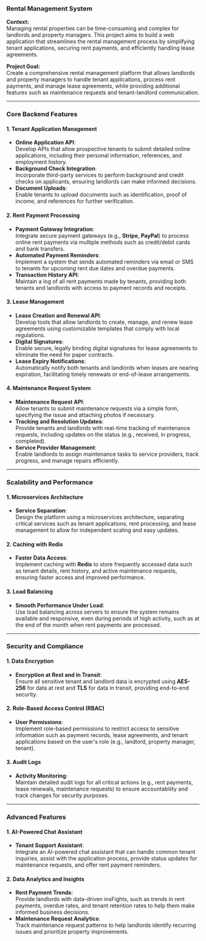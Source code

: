 ### **Rental Management System**

**Context:**  
Managing rental properties can be time-consuming and complex for landlords and property managers. This project aims to build a web application that streamlines the rental management process by simplifying tenant applications, securing rent payments, and efficiently handling lease agreements.

**Project Goal:**  
Create a comprehensive rental management platform that allows landlords and property managers to handle tenant applications, process rent payments, and manage lease agreements, while providing additional features such as maintenance requests and tenant-landlord communication.

---

### **Core Backend Features**

#### 1. **Tenant Application Management**

- **Online Application API**:  
  Develop APIs that allow prospective tenants to submit detailed online applications, including their personal information, references, and employment history.
- **Background Check Integration**:  
  Incorporate third-party services to perform background and credit checks on applicants, ensuring landlords can make informed decisions.
- **Document Uploads**:  
  Enable tenants to upload documents such as identification, proof of income, and references for further verification.

#### 2. **Rent Payment Processing**

- **Payment Gateway Integration**:  
  Integrate secure payment gateways (e.g., **Stripe**, **PayPal**) to process online rent payments via multiple methods such as credit/debit cards and bank transfers.
- **Automated Payment Reminders**:  
  Implement a system that sends automated reminders via email or SMS to tenants for upcoming rent due dates and overdue payments.
- **Transaction History API**:  
  Maintain a log of all rent payments made by tenants, providing both tenants and landlords with access to payment records and receipts.

#### 3. **Lease Management**

- **Lease Creation and Renewal API**:  
  Develop tools that allow landlords to create, manage, and renew lease agreements using customizable templates that comply with local regulations.
- **Digital Signatures**:  
  Enable secure, legally binding digital signatures for lease agreements to eliminate the need for paper contracts.
- **Lease Expiry Notifications**:  
  Automatically notify both tenants and landlords when leases are nearing expiration, facilitating timely renewals or end-of-lease arrangements.

#### 4. **Maintenance Request System**

- **Maintenance Request API**:  
  Allow tenants to submit maintenance requests via a simple form, specifying the issue and attaching photos if necessary.
- **Tracking and Resolution Updates**:  
  Provide tenants and landlords with real-time tracking of maintenance requests, including updates on the status (e.g., received, in progress, completed).
- **Service Provider Management**:  
  Enable landlords to assign maintenance tasks to service providers, track progress, and manage repairs efficiently.

---

### **Scalability and Performance**

#### 1. **Microservices Architecture**

- **Service Separation**:  
  Design the platform using a microservices architecture, separating critical services such as tenant applications, rent processing, and lease management to allow for independent scaling and easy updates.

#### 2. **Caching with Redis**

- **Faster Data Access**:  
  Implement caching with **Redis** to store frequently accessed data such as tenant details, rent history, and active maintenance requests, ensuring faster access and improved performance.

#### 3. **Load Balancing**

- **Smooth Performance Under Load**:  
  Use load balancing across servers to ensure the system remains available and responsive, even during periods of high activity, such as at the end of the month when rent payments are processed.

---

### **Security and Compliance**

#### 1. **Data Encryption**

- **Encryption at Rest and in Transit**:  
  Ensure all sensitive tenant and landlord data is encrypted using **AES-256** for data at rest and **TLS** for data in transit, providing end-to-end security.

#### 2. **Role-Based Access Control (RBAC)**

- **User Permissions**:  
  Implement role-based permissions to restrict access to sensitive information such as payment records, lease agreements, and tenant applications based on the user's role (e.g., landlord, property manager, tenant).

#### 3. **Audit Logs**

- **Activity Monitoring**:  
  Maintain detailed audit logs for all critical actions (e.g., rent payments, lease renewals, maintenance requests) to ensure accountability and track changes for security purposes.

---

### **Advanced Features**

#### 1. **AI-Powered Chat Assistant**

- **Tenant Support Assistant**:  
  Integrate an AI-powered chat assistant that can handle common tenant inquiries, assist with the application process, provide status updates for maintenance requests, and offer rent payment reminders.

#### 2. **Data Analytics and Insights**

- **Rent Payment Trends**:  
  Provide landlords with data-driven insFights, such as trends in rent payments, overdue rates, and tenant retention rates to help them make informed business decisions.
- **Maintenance Request Analytics**:  
  Track maintenance request patterns to help landlords identify recurring issues and prioritize property improvements.
